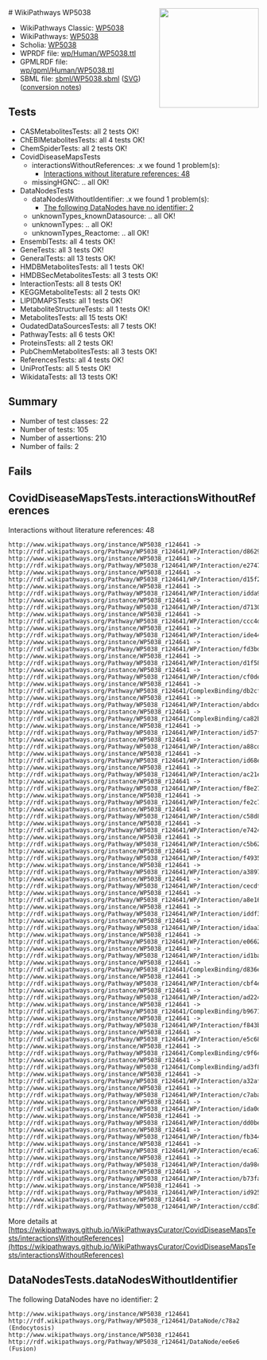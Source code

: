 <img style="float: right; width: 200px" src="../logo.png" />
# WikiPathways WP5038

* WikiPathways Classic: [WP5038](https://classic.wikipathways.org/instance/WP5038)
* WikiPathways: [WP5038](https://identifiers.org/wikipathways:WP5038)
* Scholia: [WP5038](https://scholia.toolforge.org/wikipathways/WP5038)
* WPRDF file: [wp/Human/WP5038.ttl](../wp/Human/WP5038.ttl)
* GPMLRDF file: [wp/gpml/Human/WP5038.ttl](../wp/gpml/Human/WP5038.ttl)
* SBML file: [sbml/WP5038.sbml](../sbml/WP5038.sbml) ([SVG](../sbml/WP5038.svg)) ([conversion notes](../sbml/WP5038.txt))

## Tests
* CASMetabolitesTests: all 2 tests OK!
* ChEBIMetabolitesTests: all 4 tests OK!
* ChemSpiderTests: all 2 tests OK!
* CovidDiseaseMapsTests
    * interactionsWithoutReferences: .x we found 1 problem(s):
        * [Interactions without literature references: 48](#9701cd46)
    * missingHGNC: .. all OK!
* DataNodesTests
    * dataNodesWithoutIdentifier: .x we found 1 problem(s):
        * [The following DataNodes have no identifier: 2](#d2d32fa1)
    * unknownTypes_knownDatasource: .. all OK!
    * unknownTypes: .. all OK!
    * unknownTypes_Reactome: .. all OK!
* EnsemblTests: all 4 tests OK!
* GeneTests: all 3 tests OK!
* GeneralTests: all 13 tests OK!
* HMDBMetabolitesTests: all 1 tests OK!
* HMDBSecMetabolitesTests: all 3 tests OK!
* InteractionTests: all 8 tests OK!
* KEGGMetaboliteTests: all 2 tests OK!
* LIPIDMAPSTests: all 1 tests OK!
* MetaboliteStructureTests: all 1 tests OK!
* MetabolitesTests: all 15 tests OK!
* OudatedDataSourcesTests: all 7 tests OK!
* PathwayTests: all 6 tests OK!
* ProteinsTests: all 2 tests OK!
* PubChemMetabolitesTests: all 3 tests OK!
* ReferencesTests: all 4 tests OK!
* UniProtTests: all 5 tests OK!
* WikidataTests: all 13 tests OK!


## Summary

* Number of test classes: 22
* Number of tests: 105
* Number of assertions: 210
* Number of fails: 2

## Fails

<a name="9701cd46" />

## CovidDiseaseMapsTests.interactionsWithoutReferences

Interactions without literature references: 48
```
http://www.wikipathways.org/instance/WP5038_r124641 -> http://rdf.wikipathways.org/Pathway/WP5038_r124641/WP/Interaction/d8629
http://www.wikipathways.org/instance/WP5038_r124641 -> http://rdf.wikipathways.org/Pathway/WP5038_r124641/WP/Interaction/e2747
http://www.wikipathways.org/instance/WP5038_r124641 -> http://rdf.wikipathways.org/Pathway/WP5038_r124641/WP/Interaction/d15f2
http://www.wikipathways.org/instance/WP5038_r124641 -> http://rdf.wikipathways.org/Pathway/WP5038_r124641/WP/Interaction/idda9b7d8b
http://www.wikipathways.org/instance/WP5038_r124641 -> http://rdf.wikipathways.org/Pathway/WP5038_r124641/WP/Interaction/d7130
http://www.wikipathways.org/instance/WP5038_r124641 -> http://rdf.wikipathways.org/Pathway/WP5038_r124641/WP/Interaction/ccc4d
http://www.wikipathways.org/instance/WP5038_r124641 -> http://rdf.wikipathways.org/Pathway/WP5038_r124641/WP/Interaction/ide445d5
http://www.wikipathways.org/instance/WP5038_r124641 -> http://rdf.wikipathways.org/Pathway/WP5038_r124641/WP/Interaction/fd3bd
http://www.wikipathways.org/instance/WP5038_r124641 -> http://rdf.wikipathways.org/Pathway/WP5038_r124641/WP/Interaction/d1f58
http://www.wikipathways.org/instance/WP5038_r124641 -> http://rdf.wikipathways.org/Pathway/WP5038_r124641/WP/Interaction/cf0de
http://www.wikipathways.org/instance/WP5038_r124641 -> http://rdf.wikipathways.org/Pathway/WP5038_r124641/ComplexBinding/db2cf
http://www.wikipathways.org/instance/WP5038_r124641 -> http://rdf.wikipathways.org/Pathway/WP5038_r124641/WP/Interaction/abdce
http://www.wikipathways.org/instance/WP5038_r124641 -> http://rdf.wikipathways.org/Pathway/WP5038_r124641/ComplexBinding/ca82b
http://www.wikipathways.org/instance/WP5038_r124641 -> http://rdf.wikipathways.org/Pathway/WP5038_r124641/WP/Interaction/id57f20ac8
http://www.wikipathways.org/instance/WP5038_r124641 -> http://rdf.wikipathways.org/Pathway/WP5038_r124641/WP/Interaction/a88cd
http://www.wikipathways.org/instance/WP5038_r124641 -> http://rdf.wikipathways.org/Pathway/WP5038_r124641/WP/Interaction/id68e36368
http://www.wikipathways.org/instance/WP5038_r124641 -> http://rdf.wikipathways.org/Pathway/WP5038_r124641/WP/Interaction/ac21e
http://www.wikipathways.org/instance/WP5038_r124641 -> http://rdf.wikipathways.org/Pathway/WP5038_r124641/WP/Interaction/f8e27
http://www.wikipathways.org/instance/WP5038_r124641 -> http://rdf.wikipathways.org/Pathway/WP5038_r124641/WP/Interaction/fe2c7
http://www.wikipathways.org/instance/WP5038_r124641 -> http://rdf.wikipathways.org/Pathway/WP5038_r124641/WP/Interaction/c58d8
http://www.wikipathways.org/instance/WP5038_r124641 -> http://rdf.wikipathways.org/Pathway/WP5038_r124641/WP/Interaction/e7424
http://www.wikipathways.org/instance/WP5038_r124641 -> http://rdf.wikipathways.org/Pathway/WP5038_r124641/WP/Interaction/c5b62
http://www.wikipathways.org/instance/WP5038_r124641 -> http://rdf.wikipathways.org/Pathway/WP5038_r124641/WP/Interaction/f4935
http://www.wikipathways.org/instance/WP5038_r124641 -> http://rdf.wikipathways.org/Pathway/WP5038_r124641/WP/Interaction/a3897
http://www.wikipathways.org/instance/WP5038_r124641 -> http://rdf.wikipathways.org/Pathway/WP5038_r124641/WP/Interaction/cecdf
http://www.wikipathways.org/instance/WP5038_r124641 -> http://rdf.wikipathways.org/Pathway/WP5038_r124641/WP/Interaction/a8e16
http://www.wikipathways.org/instance/WP5038_r124641 -> http://rdf.wikipathways.org/Pathway/WP5038_r124641/WP/Interaction/iddf33d8ac
http://www.wikipathways.org/instance/WP5038_r124641 -> http://rdf.wikipathways.org/Pathway/WP5038_r124641/WP/Interaction/idaa39462d
http://www.wikipathways.org/instance/WP5038_r124641 -> http://rdf.wikipathways.org/Pathway/WP5038_r124641/WP/Interaction/e0662
http://www.wikipathways.org/instance/WP5038_r124641 -> http://rdf.wikipathways.org/Pathway/WP5038_r124641/WP/Interaction/id1baa9d1
http://www.wikipathways.org/instance/WP5038_r124641 -> http://rdf.wikipathways.org/Pathway/WP5038_r124641/ComplexBinding/d836e
http://www.wikipathways.org/instance/WP5038_r124641 -> http://rdf.wikipathways.org/Pathway/WP5038_r124641/WP/Interaction/cbf4e
http://www.wikipathways.org/instance/WP5038_r124641 -> http://rdf.wikipathways.org/Pathway/WP5038_r124641/WP/Interaction/ad224
http://www.wikipathways.org/instance/WP5038_r124641 -> http://rdf.wikipathways.org/Pathway/WP5038_r124641/ComplexBinding/b9671
http://www.wikipathways.org/instance/WP5038_r124641 -> http://rdf.wikipathways.org/Pathway/WP5038_r124641/WP/Interaction/f843b
http://www.wikipathways.org/instance/WP5038_r124641 -> http://rdf.wikipathways.org/Pathway/WP5038_r124641/WP/Interaction/e5c68
http://www.wikipathways.org/instance/WP5038_r124641 -> http://rdf.wikipathways.org/Pathway/WP5038_r124641/ComplexBinding/c9f6c
http://www.wikipathways.org/instance/WP5038_r124641 -> http://rdf.wikipathways.org/Pathway/WP5038_r124641/ComplexBinding/ad3f8
http://www.wikipathways.org/instance/WP5038_r124641 -> http://rdf.wikipathways.org/Pathway/WP5038_r124641/WP/Interaction/a32af
http://www.wikipathways.org/instance/WP5038_r124641 -> http://rdf.wikipathways.org/Pathway/WP5038_r124641/WP/Interaction/c7aba
http://www.wikipathways.org/instance/WP5038_r124641 -> http://rdf.wikipathways.org/Pathway/WP5038_r124641/WP/Interaction/ida0dbfe4d
http://www.wikipathways.org/instance/WP5038_r124641 -> http://rdf.wikipathways.org/Pathway/WP5038_r124641/WP/Interaction/dd0be
http://www.wikipathways.org/instance/WP5038_r124641 -> http://rdf.wikipathways.org/Pathway/WP5038_r124641/WP/Interaction/fb344
http://www.wikipathways.org/instance/WP5038_r124641 -> http://rdf.wikipathways.org/Pathway/WP5038_r124641/WP/Interaction/eca63
http://www.wikipathways.org/instance/WP5038_r124641 -> http://rdf.wikipathways.org/Pathway/WP5038_r124641/WP/Interaction/da98c
http://www.wikipathways.org/instance/WP5038_r124641 -> http://rdf.wikipathways.org/Pathway/WP5038_r124641/WP/Interaction/b73fa
http://www.wikipathways.org/instance/WP5038_r124641 -> http://rdf.wikipathways.org/Pathway/WP5038_r124641/WP/Interaction/id925594bb
http://www.wikipathways.org/instance/WP5038_r124641 -> http://rdf.wikipathways.org/Pathway/WP5038_r124641/WP/Interaction/cc8d7
```

More details at [https://wikipathways.github.io/WikiPathwaysCurator/CovidDiseaseMapsTests/interactionsWithoutReferences](https://wikipathways.github.io/WikiPathwaysCurator/CovidDiseaseMapsTests/interactionsWithoutReferences)

<a name="d2d32fa1" />

## DataNodesTests.dataNodesWithoutIdentifier

The following DataNodes have no identifier: 2
```
http://www.wikipathways.org/instance/WP5038_r124641 http://rdf.wikipathways.org/Pathway/WP5038_r124641/DataNode/c78a2 (Endocytosis)
http://www.wikipathways.org/instance/WP5038_r124641 http://rdf.wikipathways.org/Pathway/WP5038_r124641/DataNode/ee6e6 (Fusion)
```

